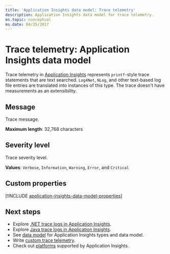 ```yaml
---
title: 'Application Insights data model: Trace telemetry'
description: Application Insights data model for trace telemetry.
ms.topic: conceptual
ms.date: 04/25/2017
---
```


# Trace telemetry: Application Insights data model

Trace telemetry in [Application Insights](./app-insights-overview.md) represents `printf`-style trace statements that are text searched. `Log4Net`, `NLog`, and other text-based log file entries are translated into instances of this type. The trace doesn't have measurements as an extensibility.

## Message

Trace message.

**Maximum length**: 32,768 characters

## Severity level

Trace severity level.

**Values**: `Verbose`, `Information`, `Warning`, `Error`, and `Critical`

## Custom properties

[!INCLUDE [application-insights-data-model-properties](../../../includes/application-insights-data-model-properties.md)]

## Next steps

- Explore [.NET trace logs in Application Insights](./asp-net-trace-logs.md).
- Explore [Java trace logs in Application Insights](./opentelemetry-enable.md?tabs=java#logs).
- See [data model](data-model-complete.md) for Application Insights types and data model.
- Write [custom trace telemetry](./api-custom-events-metrics.md#tracktrace).
- Check out [platforms](./app-insights-overview.md#supported-languages) supported by Application Insights.
